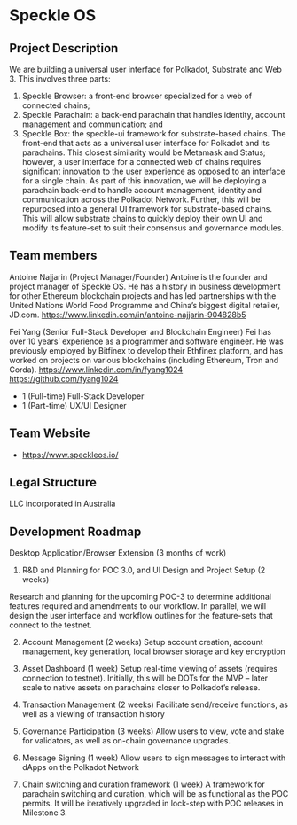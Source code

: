 # Speckle OS

## Project Description

We are building a universal user interface for Polkadot, Substrate and Web 3. This involves three parts:
1.	Speckle Browser: a front-end browser specialized for a web of connected chains;
2.	Speckle Parachain: a back-end parachain that handles identity, account management and communication; and
3.	Speckle Box: the speckle-ui framework for substrate-based chains.
The front-end that acts as a universal user interface for Polkadot and its parachains. This closest similarity would be Metamask and Status; however, a user interface for a connected web of chains requires significant innovation to the user experience as opposed to an interface for a single chain. As part of this innovation, we will be deploying a parachain back-end to handle account management, identity and communication across the Polkadot Network. Further, this will be repurposed into a general UI framework for substrate-based chains. This will allow substrate chains to quickly deploy their own UI and modify its feature-set to suit their consensus and governance modules.

## Team members
Antoine Najjarin (Project Manager/Founder)
Antoine is the founder and project manager of Speckle OS. He has a history in business development for other Ethereum blockchain projects and has led partnerships with the United Nations World Food Programme and China’s biggest digital retailer, JD.com.
https://www.linkedin.com/in/antoine-najjarin-904828b5

Fei Yang (Senior Full-Stack Developer and Blockchain Engineer)
Fei has over 10 years’ experience as a programmer and software engineer. He was previously employed by Bitfinex to develop their Ethfinex platform, and has worked on projects on various blockchains (including Ethereum, Tron and Corda).
https://www.linkedin.com/in/fyang1024
https://github.com/fyang1024
+ 1 (Full-time) Full-Stack Developer
+ 1 (Part-time) UX/UI Designer


## Team Website
* https://www.speckleos.io/

## Legal Structure
LLC incorporated in Australia

## Development Roadmap
Desktop Application/Browser Extension (3 months of work)

1. R&D and Planning for POC 3.0, and UI Design and Project Setup (2 weeks)

Research and planning for the upcoming POC-3 to determine additional features required and amendments to our workflow. In parallel, we will design the user interface and workflow outlines for the feature-sets that connect to the testnet.

2. Account Management (2 weeks)
Setup account creation, account management, key generation, local browser storage and key encryption

3. Asset Dashboard (1 week)
Setup real-time viewing of assets (requires connection to testnet). Initially, this will be DOTs for the MVP – later scale to native assets on parachains closer to Polkadot’s release.

4. Transaction Management (2 weeks)
Facilitate send/receive functions, as well as a viewing of transaction history

5. Governance Participation (3 weeks)
Allow users to view, vote and stake for validators, as well as on-chain governance upgrades.

6. Message Signing (1 week)
Allow users to sign messages to interact with dApps on the Polkadot Network

7. Chain switching and curation framework (1 week)
A framework for parachain switching and curation, which will be as functional as the POC permits. It will be iteratively upgraded in lock-step with POC releases in Milestone 3.

